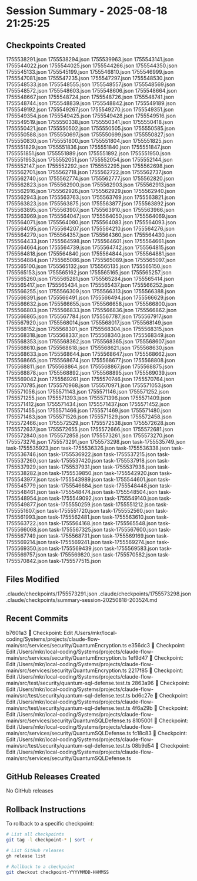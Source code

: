 # Session Summary - 2025-08-18 21:25:25

## Checkpoints Created
1755538291.json
1755538294.json
1755539963.json
1755543141.json
1755544022.json
1755544025.json
1755544266.json
1755544350.json
1755545133.json
1755545199.json
1755546810.json
1755546999.json
1755547081.json
1755547235.json
1755547297.json
1755548530.json
1755548533.json
1755548555.json
1755548557.json
1755548569.json
1755548572.json
1755548603.json
1755548606.json
1755548664.json
1755548667.json
1755548724.json
1755548726.json
1755548741.json
1755548744.json
1755548839.json
1755548842.json
1755549189.json
1755549192.json
1755549267.json
1755549270.json
1755549351.json
1755549354.json
1755549425.json
1755549428.json
1755549516.json
1755549519.json
1755550338.json
1755550341.json
1755550418.json
1755550421.json
1755550502.json
1755550505.json
1755550585.json
1755550588.json
1755550697.json
1755550699.json
1755550827.json
1755550830.json
1755551800.json
1755551804.json
1755551825.json
1755551829.json
1755551836.json
1755551840.json
1755551847.json
1755551851.json
1755551889.json
1755551892.json
1755551950.json
1755551953.json
1755552051.json
1755552054.json
1755552144.json
1755552147.json
1755552292.json
1755552295.json
1755562698.json
1755562701.json
1755562718.json
1755562722.json
1755562737.json
1755562740.json
1755562774.json
1755562777.json
1755562820.json
1755562823.json
1755562900.json
1755562903.json
1755562913.json
1755562916.json
1755562926.json
1755562929.json
1755562940.json
1755562943.json
1755563763.json
1755563769.json
1755563821.json
1755563823.json
1755563875.json
1755563877.json
1755563892.json
1755563895.json
1755563907.json
1755563910.json
1755563966.json
1755563969.json
1755564047.json
1755564050.json
1755564069.json
1755564071.json
1755564080.json
1755564083.json
1755564093.json
1755564095.json
1755564207.json
1755564210.json
1755564276.json
1755564279.json
1755564357.json
1755564360.json
1755564430.json
1755564433.json
1755564598.json
1755564601.json
1755564661.json
1755564664.json
1755564739.json
1755564742.json
1755564815.json
1755564818.json
1755564840.json
1755564844.json
1755564881.json
1755564884.json
1755565086.json
1755565089.json
1755565097.json
1755565100.json
1755565132.json
1755565135.json
1755565150.json
1755565153.json
1755565162.json
1755565165.json
1755565257.json
1755565260.json
1755565281.json
1755565284.json
1755565414.json
1755565417.json
1755565434.json
1755565437.json
1755566252.json
1755566255.json
1755566309.json
1755566313.json
1755566388.json
1755566391.json
1755566491.json
1755566494.json
1755566629.json
1755566632.json
1755566655.json
1755566658.json
1755566800.json
1755566803.json
1755566833.json
1755566836.json
1755566862.json
1755566865.json
1755567784.json
1755567787.json
1755567917.json
1755567920.json
1755568014.json
1755568017.json
1755568149.json
1755568152.json
1755568301.json
1755568304.json
1755568315.json
1755568318.json
1755568337.json
1755568340.json
1755568349.json
1755568353.json
1755568362.json
1755568365.json
1755568607.json
1755568610.json
1755568618.json
1755568621.json
1755568630.json
1755568633.json
1755568644.json
1755568647.json
1755568662.json
1755568665.json
1755568674.json
1755568677.json
1755568808.json
1755568811.json
1755568864.json
1755568867.json
1755568875.json
1755568878.json
1755568892.json
1755568895.json
1755569039.json
1755569042.json
1755569261.json
1755570746.json
1755570764.json
1755570785.json
1755570968.json
1755570971.json
1755571053.json
1755571056.json
1755571143.json
1755571146.json
1755571252.json
1755571255.json
1755571393.json
1755571396.json
1755571409.json
1755571412.json
1755571434.json
1755571437.json
1755571452.json
1755571455.json
1755571466.json
1755571469.json
1755571480.json
1755571483.json
1755571526.json
1755571529.json
1755572458.json
1755572466.json
1755572529.json
1755572538.json
1755572628.json
1755572637.json
1755572655.json
1755572666.json
1755572681.json
1755572840.json
1755572858.json
1755573261.json
1755573270.json
1755573276.json
1755573291.json
1755573298.json
task-1755535749.json
task-1755535923.json
task-1755536326.json
task-1755536338.json
task-1755536746.json
task-1755536922.json
task-1755537215.json
task-1755537260.json
task-1755537420.json
task-1755537918.json
task-1755537929.json
task-1755537931.json
task-1755537938.json
task-1755538282.json
task-1755539850.json
task-1755542920.json
task-1755543977.json
task-1755543989.json
task-1755544601.json
task-1755545779.json
task-1755546684.json
task-1755548448.json
task-1755548461.json
task-1755548474.json
task-1755548504.json
task-1755548954.json
task-1755549092.json
task-1755549140.json
task-1755549877.json
task-1755550259.json
task-1755551212.json
task-1755551607.json
task-1755551720.json
task-1755552560.json
task-1755561993.json
task-1755562481.json
task-1755563610.json
task-1755563722.json
task-1755564168.json
task-1755565548.json
task-1755566068.json
task-1755567325.json
task-1755567600.json
task-1755567749.json
task-1755568731.json
task-1755569169.json
task-1755569214.json
task-1755569241.json
task-1755569274.json
task-1755569350.json
task-1755569439.json
task-1755569583.json
task-1755569757.json
task-1755569820.json
task-1755570582.json
task-1755570842.json
task-1755577515.json

## Files Modified
.claude/checkpoints/1755573291.json
.claude/checkpoints/1755573298.json
.claude/checkpoints/summary-session-20250818-203524.md

## Recent Commits
b7601a3 🔖 Checkpoint: Edit /Users/mkr/local-coding/Systems/projects/claude-flow-main/src/services/security/QuantumEncryption.ts
e356dc3 🔖 Checkpoint: Edit /Users/mkr/local-coding/Systems/projects/claude-flow-main/src/services/security/QuantumEncryption.ts
1ef9d47 🔖 Checkpoint: Edit /Users/mkr/local-coding/Systems/projects/claude-flow-main/src/services/security/QuantumEncryption.ts
2217f85 🔖 Checkpoint: Edit /Users/mkr/local-coding/Systems/projects/claude-flow-main/src/test/security/quantum-sql-defense.test.ts
2863a96 🔖 Checkpoint: Edit /Users/mkr/local-coding/Systems/projects/claude-flow-main/src/test/security/quantum-sql-defense.test.ts
bd6c27e 🔖 Checkpoint: Edit /Users/mkr/local-coding/Systems/projects/claude-flow-main/src/test/security/quantum-sql-defense.test.ts
4f6a29b 🔖 Checkpoint: Edit /Users/mkr/local-coding/Systems/projects/claude-flow-main/src/services/security/QuantumSQLDefense.ts
8105001 🔖 Checkpoint: Edit /Users/mkr/local-coding/Systems/projects/claude-flow-main/src/services/security/QuantumSQLDefense.ts
fc18c83 🔖 Checkpoint: Edit /Users/mkr/local-coding/Systems/projects/claude-flow-main/src/test/security/quantum-sql-defense.test.ts
08b9d54 🔖 Checkpoint: Edit /Users/mkr/local-coding/Systems/projects/claude-flow-main/src/services/security/QuantumSQLDefense.ts

## GitHub Releases Created
No GitHub releases

## Rollback Instructions
To rollback to a specific checkpoint:
```bash
# List all checkpoints
git tag -l checkpoint-* | sort -r

# List GitHub releases
gh release list

# Rollback to a checkpoint
git checkout checkpoint-YYYYMMDD-HHMMSS
```
